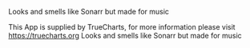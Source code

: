 Looks and smells like Sonarr but made for music

This App is supplied by TrueCharts, for more information please visit https://truecharts.org
Looks and smells like Sonarr but made for music
